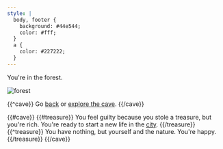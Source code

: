 ```yaml
---
style: |
  body, footer {
    background: #44e544;
    color: #fff;
  }
  a {
    color: #227222;
  }
---
```


You're in the forest.

![forest](http://payload.cargocollective.com/1/0/20726/438495/forestmist21.jpg)

{{^cave}}
Go [back](index) or [explore the cave](cave).
{{/cave}}

{{#cave}}
{{#treasure}}
You feel guilty because you stole a treasure, but you're rich. You're ready to start a new life in the [city](city).
{{/treasure}}
{{^treasure}}
You have nothing, but yourself and the nature. You're happy.
{{/treasure}}
{{/cave}}